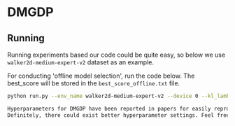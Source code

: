 # DMGDP

## Running ##


Running experiments based our code could be quite easy, so below we use `walker2d-medium-expert-v2` dataset as an example. 


For conducting 'offline model selection', run the code below. The best_score will be stored in the `best_score_offline.txt` file.
```.bash
python run.py --env_name walker2d-medium-expert-v2 --device 0 --kl_lambda 1.0 --f_div wgan --lr_decay

Hyperparameters for DMGDP have been reported in papers for easily reproducing our reported results. 
Definitely, there could exist better hyperparameter settings. Feel free to have your own modifications. 
